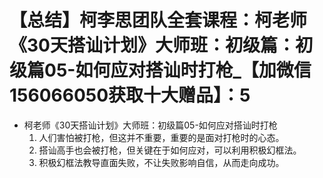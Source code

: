 # 【总结】柯李思团队全套课程：柯老师《30天搭讪计划》大师班：初级篇：初级篇05-如何应对搭讪时打枪_【加微信156066050获取十大赠品】：5

-   柯老师《30天搭讪计划》大师班：初级篇05-如何应对搭讪时打枪
    1.  人们害怕被打枪，但这并不重要，重要的是面对打枪时的心态。
    2.  搭讪高手也会被打枪，但关键在于如何应对，可以利用积极幻框法。
    3.  积极幻框法教导直面失败，不让失败影响自信，从而走向成功。